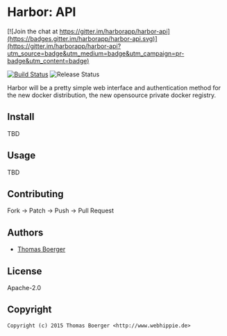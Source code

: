 # Harbor: API

[![Join the chat at https://gitter.im/harborapp/harbor-api](https://badges.gitter.im/harborapp/harbor-api.svg)](https://gitter.im/harborapp/harbor-api?utm_source=badge&utm_medium=badge&utm_campaign=pr-badge&utm_content=badge)

[![Build Status](http://github.dronehippie.de/api/badges/harborapp/harbor-api/status.svg)](http://github.dronehippie.de/harborapp/harbor-api)
![Release Status](https://img.shields.io/badge/status-beta-yellow.svg?style=flat)

Harbor will be a pretty simple web interface and authentication method for the
new docker distribution, the new opensource private docker registry.


## Install

TBD


## Usage

TBD


## Contributing

Fork -> Patch -> Push -> Pull Request


## Authors

* [Thomas Boerger](https://github.com/tboerger)


## License

Apache-2.0


## Copyright

```
Copyright (c) 2015 Thomas Boerger <http://www.webhippie.de>
```

